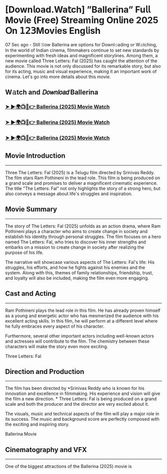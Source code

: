 # [Down𝗅oad.Wa𝗍ch] ”Ballerina” Fu𝗅𝗅 Mov𝗂e (Fre𝖾) 𝖲tream𝗂ng On𝗅ine 2025 𝖮n 𝟣𝟤𝟥Mov𝗂es Eng𝗅𝗂sh

07 Sec ago - Still 𝙽ow Ballerina are options for Downl𝚘ading or W𝚊tching, In the world of Indian cinema, filmmakers continue to set new standards by experimenting with fresh ideas and magnificent storylines. Among them, a new movie called Three Letters: Fal (2025) has caught the attention of the audience. This movie is not only discussed for its remarkable story, but also for its acting, music and visual experience, making it an important work of cinema. Let's go into more details about this movie.

W𝚊tch and 𝘋𝘰𝘸𝘯𝘭𝘰𝘢𝘥 Ballerina
---
### [➤ ►🌍📺📱👉 Ballerina (2025) Movie Watch](https://t.co/bTGZFbBqje)

### [➤ ►🌍📺📱👉 Ballerina (2025) Movie Watch](https://t.co/bTGZFbBqje)

### [➤ ►🌍📺📱👉 Ballerina (2025) Movie Watch](https://t.co/bTGZFbBqje)

## Movie Introduction
---
Three The Letters: Fal (2025) is a Telugu film directed by Srinivas Reddy. The film stars Ram Pothineni in the lead role. This film is being produced on a grand scale and promises to deliver a magnificent cinematic experience. The title "The Letters: Fal" not only highlights the story of a strong hero, but also conveys a message about life's struggles and inspiration.

## Movie Summary
---
The story of The Letters: Fal (2025) unfolds as an action drama, where Ram Pothineni plays a character who aims to create change in society and establish his identity through personal struggles. The film focuses on a hero named The Letters: Fal, who tries to discover his inner strengths and embarks on a mission to create change in society after realizing the purpose of his life.

The narrative will showcase various aspects of The Letters: Fal's life: His struggles, his efforts, and how he fights against his enemies and the system. Along with this, themes of family relationships, friendship, trust, and loyalty will also be included, making the film even more engaging.

## Cast and Acting
---
Ram Pothineni plays the lead role in this film. He has already proven himself as a young and energetic actor who has mesmerized the audience with his excellent acting skills. In this film, he will perform at a different level where he fully embraces every aspect of his character.

Furthermore, several other important actors including well-known actors and actresses will contribute to the film. The chemistry between these characters will make the story even more exciting.

Three Letters: Fal

## Direction and Production
---
The film has been directed by *Srinivas Reddy who is known for his innovation and excellence in filmmaking. His experience and vision will give the film a new direction. * Three Letters: Fal is being produced on a grand scale and both the producer and the director are very excited about it.

The visuals, music and technical aspects of the film will play a major role in its success. The music and background score are perfectly composed with the exciting and inspiring story.

Ballerina Movie

## Cinematography and VFX
---
One of the biggest attractions of the Ballerina (2025) movie is
